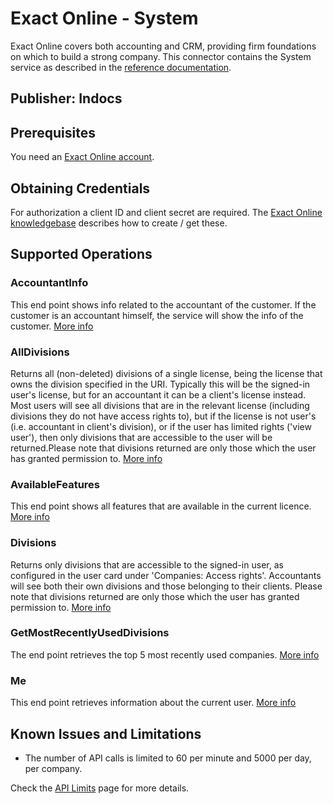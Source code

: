 # Exact Online - System
Exact Online covers both accounting and CRM, providing firm foundations on which to build a strong company.
This connector contains the System service as described in the [reference documentation](https://start.exactonline.nl/docs/HlpRestAPIResources.aspx?SourceAction=10).

## Publisher: Indocs

## Prerequisites
You need an [Exact Online account](https://www.exact.com/try).

## Obtaining Credentials
For authorization a client ID and client secret are required.
The [Exact Online knowledgebase](https://support.exactonline.com/community/s/knowledge-base#All-All-DNO-Content-oauth-eol-oauth-devstep1) describes how to create / get these.

## Supported Operations

### AccountantInfo
This end point shows info related to the accountant of the customer. If the customer is an accountant himself, the service will show the info of the customer. [More info](https://start.exactonline.nl/docs/HlpRestAPIResourcesDetails.aspx?name=SystemSystemAccountantInfo)

### AllDivisions
Returns all (non-deleted) divisions of a single license, being the license that owns the division specified in the URI. Typically this will be the signed-in user's license, but for an accountant it can be a client's license instead. Most users will see all divisions that are in the relevant license (including divisions they do not have access rights to), but if the license is not user's (i.e. accountant in client's division), or if the user has limited rights ('view user'), then only divisions that are accessible to the user will be returned.Please note that divisions returned are only those which the user has granted permission to. [More info](https://start.exactonline.nl/docs/HlpRestAPIResourcesDetails.aspx?name=SystemSystemAllDivisions)

### AvailableFeatures
This end point shows all features that are available in the current licence. [More info](https://start.exactonline.nl/docs/HlpRestAPIResourcesDetails.aspx?name=SystemSystemAvailableFeatures)

### Divisions
Returns only divisions that are accessible to the signed-in user, as configured in the user card under 'Companies: Access rights'. Accountants will see both their own divisions and those belonging to their clients. Please note that divisions returned are only those which the user has granted permission to. [More info](https://start.exactonline.nl/docs/HlpRestAPIResourcesDetails.aspx?name=SystemSystemDivisions)

### GetMostRecentlyUsedDivisions
The end point retrieves the top 5 most recently used companies. [More info](https://start.exactonline.nl/docs/HlpRestAPIResourcesDetails.aspx?name=SystemSystemGetMostRecentlyUsedDivisions)

### Me
This end point retrieves information about the current user. [More info](https://start.exactonline.nl/docs/HlpRestAPIResourcesDetails.aspx?name=SystemSystemMe)

## Known Issues and Limitations
- The number of API calls is limited to 60 per minute and 5000 per day, per company.

Check the [API Limits](https://support.exactonline.com/community/s/knowledge-base#All-All-DNO-Simulation-gen-apilimits) page for more details.
